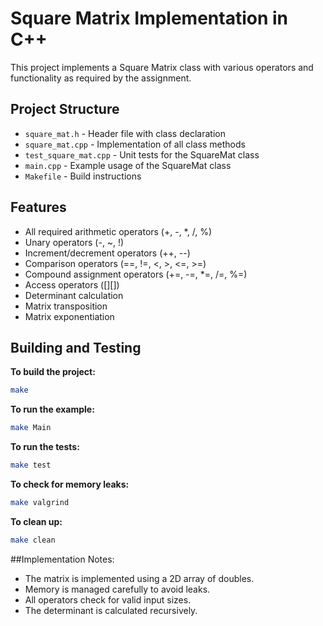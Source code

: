 # Square Matrix Implementation in C++

This project implements a Square Matrix class with various operators and functionality as required by the assignment.

## Project Structure

- `square_mat.h` - Header file with class declaration
- `square_mat.cpp` - Implementation of all class methods
- `test_square_mat.cpp` - Unit tests for the SquareMat class
- `main.cpp` - Example usage of the SquareMat class
- `Makefile` - Build instructions

## Features

- All required arithmetic operators (+, -, *, /, %)
- Unary operators (-, ~, !)
- Increment/decrement operators (++, --)
- Comparison operators (==, !=, <, >, <=, >=)
- Compound assignment operators (+=, -=, *=, /=, %=)
- Access operators ([][])
- Determinant calculation
- Matrix transposition
- Matrix exponentiation

## Building and Testing

**To build the project:**
```bash
make
```

**To run the example:**
```bash
make Main
```

**To run the tests:**
```bash
make test
```

**To check for memory leaks:**
```bash
make valgrind
```

**To clean up:**
```bash
make clean
```

##Implementation Notes:
- The matrix is implemented using a 2D array of doubles.
- Memory is managed carefully to avoid leaks.
- All operators check for valid input sizes.
- The determinant is calculated recursively.
